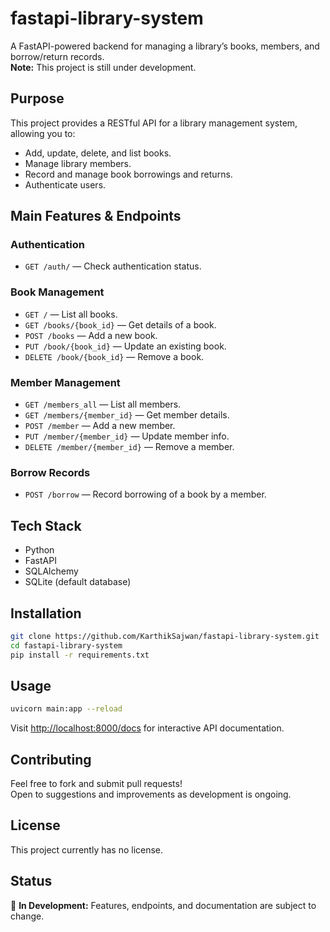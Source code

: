 # fastapi-library-system

A FastAPI-powered backend for managing a library’s books, members, and borrow/return records.  
**Note:** This project is still under development.

## Purpose
This project provides a RESTful API for a library management system, allowing you to:
- Add, update, delete, and list books.
- Manage library members.
- Record and manage book borrowings and returns.
- Authenticate users.

## Main Features & Endpoints

### Authentication
- `GET /auth/` — Check authentication status.

### Book Management
- `GET /` — List all books.
- `GET /books/{book_id}` — Get details of a book.
- `POST /books` — Add a new book.
- `PUT /book/{book_id}` — Update an existing book.
- `DELETE /book/{book_id}` — Remove a book.

### Member Management
- `GET /members_all` — List all members.
- `GET /members/{member_id}` — Get member details.
- `POST /member` — Add a new member.
- `PUT /member/{member_id}` — Update member info.
- `DELETE /member/{member_id}` — Remove a member.

### Borrow Records
- `POST /borrow` — Record borrowing of a book by a member.

## Tech Stack
- Python
- FastAPI
- SQLAlchemy
- SQLite (default database)

## Installation

```bash
git clone https://github.com/KarthikSajwan/fastapi-library-system.git
cd fastapi-library-system
pip install -r requirements.txt
```

## Usage

```bash
uvicorn main:app --reload
```

Visit [http://localhost:8000/docs](http://localhost:8000/docs) for interactive API documentation.

## Contributing

Feel free to fork and submit pull requests!  
Open to suggestions and improvements as development is ongoing.

## License

This project currently has no license.

## Status

🚧 **In Development:** Features, endpoints, and documentation are subject to change.

